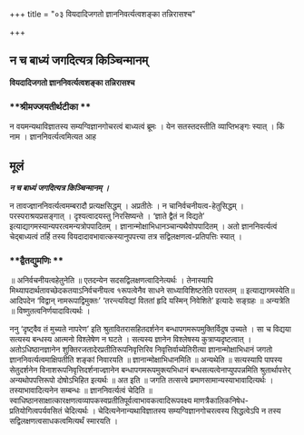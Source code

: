 +++
title = "०३ वियदादिजगतो ज्ञाननिवर्त्यत्वशङ्का तन्निरासश्च"

+++


## न च बाध्यं जगदित्यत्र किञ्चिन्मानम्

**वियदादिजगतो ज्ञाननिवर्त्यत्वशङ्का तन्निरासश्च**

### **श्रीमज्जयतीर्थटीका **

न वयमन्यथाविज्ञातस्य सम्यग्विज्ञानगोचरत्वं बाध्यत्वं ब्रूमः । येन सतस्तदस्तीति व्याप्तिभङ्गः स्यात् । किं नाम । ज्ञाननिवर्त्यत्वमित्यत आह

## **मूलं**

***न च बाध्यं जगदित्यत्र किञ्चिन्मानम् ।***

न तावज्ज्ञाननिवर्त्यत्वमम्बरादौ प्रत्यक्षसिद्धम् । अप्रतीतेः । न चानिर्वचनीयत्व-हेतुसिद्धम् । परस्पराश्रयप्रसङ्गात् । दृश्यत्वादयस्तु निरसिष्यन्ते । ‘ज्ञाते द्वैतं न विद्यते’ इत्याद्यागमस्यान्यपरत्वमन्यत्रोपपादितम् । ज्ञानान्मोक्षाभिधानञ्चान्यथैवोपपादितम् । अतो ज्ञाननिवर्त्यत्वं चेद्बाध्यत्वं तर्हि तस्य वियदादावभावात्कस्यानुपपत्त्या तत्र सद्विलक्षणत्व-प्रतिपत्तिः स्यात् ।

### **द्वैतद्युमणिः **

॥ अनिर्वचनीयत्वहेतुनेति ॥ एतदन्येन सदसद्विलक्षणत्वादिनेत्यर्थः । तेनास्यापि मिथ्यापदार्थतावच्छेदकतयाऽनिर्वचनीयत्व १रूपत्वेनैव साधने साध्याविशिष्टतेति परास्तम् ॥ इत्याद्यागमस्येति॥ आदिपदेन ‘विद्वान् नामरूपाद्विमुक्तः’ ‘तरन्त्यविद्यां विततां हृदि यस्मिन् निवेशिते’ इत्यादेः सङ्ग्रहः ॥ अन्यत्रेति ॥ विष्णुतत्वनिर्णयादावित्यर्थः ।

ननु ‘दृष्ट्वैव तं मुच्यते नापरेण’ इति श्रुतावितरासहितदर्शनेन बन्धापगमरूपमुक्तिर्विदुष उच्यते । सा च विद्यया सत्यस्य बन्धस्य आत्मनो विश्लेषेण न घटते । सत्यस्य ज्ञानेन विश्लेषस्य कुत्राप्यदृष्टत्वात् । अतोऽधिष्ठानज्ञानेन शुक्तिरजतादेरप्रतीतिरूपनिवृत्तिरिव निवृत्तिर्वाच्येतिरीत्या ज्ञानान्मोक्षाभिधानं जगतो ज्ञाननिवर्त्यत्वमाक्षिपतीति शङ्कां निवारयति ॥ ज्ञानान्मोक्षाभिधानमिति ॥ अन्यथेति ॥ सत्यस्यापि पापस्य सेतुदर्शनेन विनाशरूपनिवृत्तिदर्शनाज्ज्ञानेन बन्धापगमरूपमुक्त्यभिधानं बन्धसत्यत्वेनाप्युपपन्नमिति श्रुतार्थापत्तेर् अन्यथोपपत्तिरूपो दोषोऽभिहित इत्यर्थः ॥ अत इति ॥ जगति तत्सत्त्वे प्रमाणसामान्यस्याभावादित्यर्थः । तस्याभावादित्यनेन सम्बन्धः ॥ ज्ञाननिवर्त्यत्वं चेदिति ॥ स्वाधिष्ठानसाक्षात्कारक्षणत्वव्यापकस्वप्रतीतिपूर्वत्वाभावकत्वादिरूपवक्ष्य माणत्रैकालिकनिषेध- प्रतियोगित्वपर्यवसितं चेदित्यर्थः । चेदित्यनेनान्यथाविज्ञातस्य सम्यग्विज्ञानगोचरत्वस्य सिद्धत्वेऽपि न तस्य सद्विलक्षणत्वसाधकत्वमित्यर्थं स्मारयति ।

